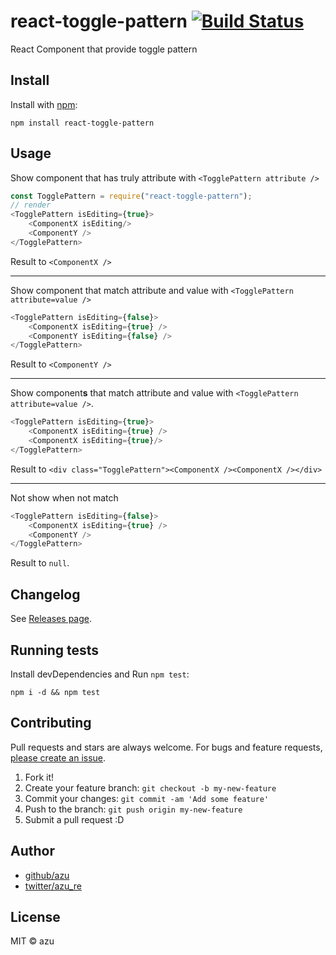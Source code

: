 # react-toggle-pattern [![Build Status](https://travis-ci.org/azu/react-toggle-pattern.svg?branch=master)](https://travis-ci.org/azu/react-toggle-pattern)

React Component that provide toggle pattern

## Install

Install with [npm](https://www.npmjs.com/):

    npm install react-toggle-pattern

## Usage

Show component that has truly attribute with `<TogglePattern attribute />`

```js
const TogglePattern = require("react-toggle-pattern");
// render
<TogglePattern isEditing={true}>
    <ComponentX isEditing/>
    <ComponentY />
</TogglePattern>
```

Result to `<ComponentX />`

----

Show component that match attribute and value with `<TogglePattern attribute=value />`

```js
<TogglePattern isEditing={false}>
    <ComponentX isEditing={true} />
    <ComponentY isEditing={false} />
</TogglePattern>
```

Result to `<ComponentY />`

-----

Show component**s** that match attribute and value with `<TogglePattern attribute=value />`.

```js
<TogglePattern isEditing={true}>
    <ComponentX isEditing={true} />
    <ComponentX isEditing={true}/>
</TogglePattern>
```

Result to `<div class="TogglePattern"><ComponentX /><ComponentX /></div>`

-----

Not show when not match

```js
<TogglePattern isEditing={false}>
    <ComponentX isEditing={true} />
    <ComponentY />
</TogglePattern>
```

Result to `null`.

## Changelog

See [Releases page](https://github.com/azu/react-toggle-pattern/releases).

## Running tests

Install devDependencies and Run `npm test`:

    npm i -d && npm test

## Contributing

Pull requests and stars are always welcome.
For bugs and feature requests, [please create an issue](https://github.com/azu/react-toggle-pattern/issues).

1. Fork it!
2. Create your feature branch: `git checkout -b my-new-feature`
3. Commit your changes: `git commit -am 'Add some feature'`
4. Push to the branch: `git push origin my-new-feature`
5. Submit a pull request :D

## Author

- [github/azu](https://github.com/azu)
- [twitter/azu_re](http://twitter.com/azu_re)

## License

MIT © azu
